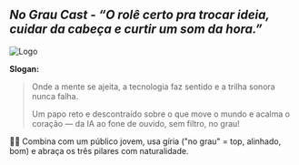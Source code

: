 ## ***No Grau Cast - “O rolê certo pra trocar ideia, cuidar da cabeça e curtir um som da hora.”***

![Logo]()

**Slogan:**

> Onde a mente se ajeita, a tecnologia faz sentido e a trilha sonora nunca falha.
> 
> 
> Um papo reto e descontraído sobre o que move o mundo e acalma o coração — da IA ao fone de ouvido, sem filtro, no grau!
> 

🧠✨ Combina com um público jovem, usa gíria ("no grau" = top, alinhado, bom) e abraça os três pilares com naturalidade.
